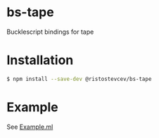 # bs-tape

Bucklescript bindings for tape

# Installation

```sh
$ npm install --save-dev @ristostevcev/bs-tape 
```

# Example

See [Example.ml](https://github.com/Risto-Stevcev/bs-tape/blob/master/Example.ml)
